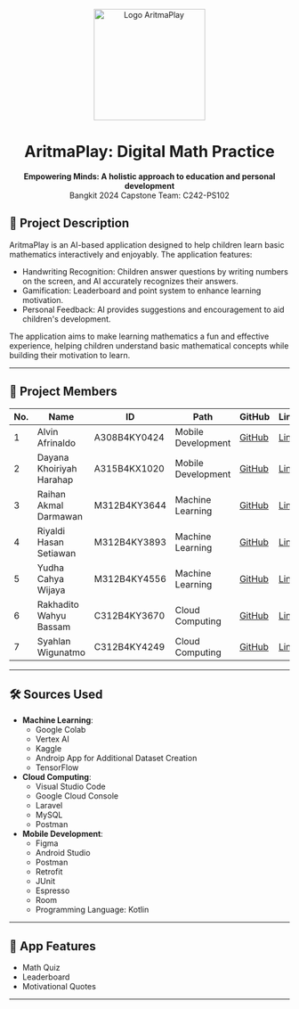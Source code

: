 <p align="center">
  <img src="https://drive.google.com/uc?id=1QgOxMP5mQ89eAKJXzU4GesDoq9iEcwCJ" alt="Logo AritmaPlay" width="200">
</p>

<h1 align="center">AritmaPlay: Digital Math Practice</h1>
<p align="center">
  <strong>Empowering Minds: A holistic approach to education and personal development</strong>
  <br>Bangkit 2024 Capstone Team: C242-PS102
</p>

## 📌 **Project Description**
AritmaPlay is an AI-based application designed to help children learn basic mathematics interactively and enjoyably. The application features:
- Handwriting Recognition: Children answer questions by writing numbers on the screen, and AI accurately recognizes their answers.
- Gamification: Leaderboard and point system to enhance learning motivation.
- Personal Feedback: AI provides suggestions and encouragement to aid children's development.

The application aims to make learning mathematics a fun and effective experience, helping children understand basic mathematical concepts while building their motivation to learn.

---

## 👥 **Project Members**

| No. | Name                      | ID            |Path               | GitHub          | LinkedIn               |
|----|---------------------------|--------------------|--------------------|-----------------|------------------------|
| 1  | Alvin Afrinaldo | A308B4KY0424 | Mobile Development  | [GitHub](https://github.com/alvinkyv) | [LinkedIn](https://www.linkedin.com/in/alvinafri/) |
| 2  | Dayana Khoiriyah Harahap | A315B4KX1020 | Mobile Development  | [GitHub](https://github.com/Dayana-K-H) | [LinkedIn](https://www.linkedin.com/in/dayana-khoiriyah-harahap/) |
| 3  | Raihan Akmal Darmawan | M312B4KY3644 | Machine Learning   | [GitHub](https://github.com/Akmall-rey) | [LinkedIn](https://www.linkedin.com/in/raihan-akmal-15ab8a310) |
| 4  | Riyaldi Hasan Setiawan | M312B4KY3893 | Machine Learning   | [GitHub](https://github.com/riyhs) | [LinkedIn](https://www.linkedin.com/in/riyaldi/) |
| 5  | Yudha Cahya Wijaya | M312B4KY4556 | Machine Learning   | [GitHub](https://github.com/CahyaW06) | [LinkedIn](https://www.linkedin.com/in/cahya-w06/) |
| 6  | Rakhadito Wahyu Bassam | C312B4KY3670 | Cloud Computing    | [GitHub](https://github.com/Rakhaditowb) | [LinkedIn](https://www.linkedin.com/in/rakhaditobassam/) |
| 7  | Syahlan Wigunatmo | C312B4KY4249 | Cloud Computing    | [GitHub](https://github.com/Kuroriri) | [LinkedIn](https://www.linkedin.com/in/syahlanwigunatmo) |

---

## 🛠 **Sources Used**

- **Machine Learning**:
  - Google Colab
  - Vertex AI
  - Kaggle
  - Androip App for Additional Dataset Creation
  - TensorFlow
- **Cloud Computing**:
  - Visual Studio Code
  - Google Cloud Console
  - Laravel
  - MySQL
  - Postman
- **Mobile Development**:
  - Figma
  - Android Studio
  - Postman
  - Retrofit
  - JUnit
  - Espresso
  - Room
  - Programming Language: Kotlin
---

## 🚀 **App Features**
- Math Quiz
- Leaderboard
- Motivational Quotes

---
